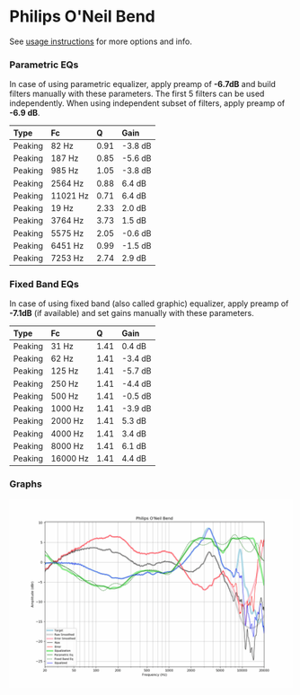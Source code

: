 # Philips O'Neil Bend
See [usage instructions](https://github.com/jaakkopasanen/AutoEq#usage) for more options and info.

### Parametric EQs
In case of using parametric equalizer, apply preamp of **-6.7dB** and build filters manually
with these parameters. The first 5 filters can be used independently.
When using independent subset of filters, apply preamp of **-6.9 dB**.

| Type    | Fc       |    Q | Gain    |
|:--------|:---------|:-----|:--------|
| Peaking | 82 Hz    | 0.91 | -3.8 dB |
| Peaking | 187 Hz   | 0.85 | -5.6 dB |
| Peaking | 985 Hz   | 1.05 | -3.8 dB |
| Peaking | 2564 Hz  | 0.88 | 6.4 dB  |
| Peaking | 11021 Hz | 0.71 | 6.4 dB  |
| Peaking | 19 Hz    | 2.33 | 2.0 dB  |
| Peaking | 3764 Hz  | 3.73 | 1.5 dB  |
| Peaking | 5575 Hz  | 2.05 | -0.6 dB |
| Peaking | 6451 Hz  | 0.99 | -1.5 dB |
| Peaking | 7253 Hz  | 2.74 | 2.9 dB  |

### Fixed Band EQs
In case of using fixed band (also called graphic) equalizer, apply preamp of **-7.1dB**
(if available) and set gains manually with these parameters.

| Type    | Fc       |    Q | Gain    |
|:--------|:---------|:-----|:--------|
| Peaking | 31 Hz    | 1.41 | 0.4 dB  |
| Peaking | 62 Hz    | 1.41 | -3.4 dB |
| Peaking | 125 Hz   | 1.41 | -5.7 dB |
| Peaking | 250 Hz   | 1.41 | -4.4 dB |
| Peaking | 500 Hz   | 1.41 | -0.5 dB |
| Peaking | 1000 Hz  | 1.41 | -3.9 dB |
| Peaking | 2000 Hz  | 1.41 | 5.3 dB  |
| Peaking | 4000 Hz  | 1.41 | 3.4 dB  |
| Peaking | 8000 Hz  | 1.41 | 6.1 dB  |
| Peaking | 16000 Hz | 1.41 | 4.4 dB  |

### Graphs
![](./Philips%20O'Neil%20Bend.png)